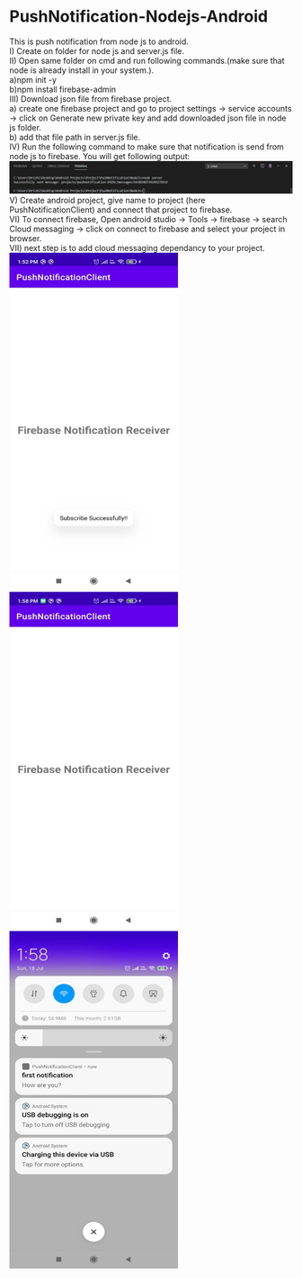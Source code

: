 # PushNotification-Nodejs-Android<br>
This is push notification from node js to android.<br>
I) Create on folder for node js and server.js file.<br>
II) Open same folder on cmd and run following commands.(make sure that node is already install in your system.).<br>
  a)npm init -y<br>
  b)npm install firebase-admin<br>
III) Download json file from firebase project.<br>
  a) create one firebase project and go to project settings -> service accounts -> click on Generate new private key and add downloaded json file in node js folder.<br>
  b) add that file path in server.js file.<br>
IV) Run the following command to make sure that notification is send from node js to firebase. You will get following output:<br>
<img src="images/ss4.JPG"><br>
V) Create android project, give name to project (here PushNotificationClient) and connect that project to firebase.<br>
VI) To connect firebase, Open android studio -> Tools -> firebase -> search Cloud messaging -> click on connect to firebase and select your project in browser.<br>
VII) next step is to add cloud messaging dependancy to your project.<br>
<img src="images/ss1.jpeg" height=600 width=300>
<img src="images/ss2.jpeg" height=600 width=300>
<img src="images/ss3.jpeg" height=600 width=300>
